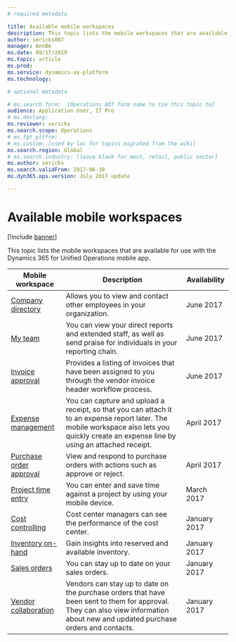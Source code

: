 ```yaml
---
# required metadata

title: Available mobile workspaces
description: This topic lists the mobile workspaces that are available for use.
author: sericks007
manager: AnnBe
ms.date: 09/17/2019
ms.topic: article
ms.prod: 
ms.service: dynamics-ax-platform
ms.technology: 

# optional metadata

# ms.search.form:  [Operations AOT form name to tie this topic to]
audience: Application User, IT Pro
# ms.devlang: 
ms.reviewer: sericks
ms.search.scope: Operations 
# ms.tgt_pltfrm: 
# ms.custom: [used by loc for topics migrated from the wiki]
ms.search.region: Global
# ms.search.industry: [leave blank for most, retail, public sector]
ms.author: sericks
ms.search.validFrom: 2017-06-30 
ms.dyn365.ops.version: July 2017 update 

---
```


# Available mobile workspaces

[!include [banner](../includes/banner.md)]

This topic lists the mobile workspaces that are available for use with the Dynamics 365 for Unified Operations mobile app.


| Mobile workspace     | Description   | Availability   |
|----------------------|---------------|--------------|
|[Company directory](company-directory-mobile-workspace.md)| Allows you to view and contact other employees in your organization.| June 2017 |    
|[My team](manager-self-service-mobile-workspace.md)| You can view your direct reports and extended staff, as well as send praise for individuals in your reporting chain.|June 2017 |     
|[Invoice approval](invoice-approval-mobile-workspace.md)| Provides a listing of invoices that have been assigned to you through the vendor invoice header workflow process.| June 2017   |
| [Expense management](../../financials/expense-management/expense-management-mobile-workspace.md) | You can capture and upload a receipt, so that you can attach it to an expense report later. The mobile workspace also lets you quickly create an expense line by using an attached receipt. | April 2017 |
| [Purchase order approval](../../supply-chain/procurement/purchase-order-mobile-workspace.md) | View and respond to purchase orders with actions such as approve or reject. | April 2017 |
| [Project time entry](../../financials/project-management/project-time-entry-mobile-workspace.md) | You can enter and save time against a project by using your mobile device. | March 2017 |
| [Cost controlling](../../financials/cost-accounting/cost-controlling-mobile-workspace.md)     | Cost center managers can see the performance of the cost center.                                                                                               |  January 2017        |
| [Inventory on-hand](../../supply-chain/inventory/inventory-on-hand-mobile-workspace.md)    | Gain insights into reserved and available inventory.                                                                                                    |   January 2017       |
| [Sales orders](../../supply-chain/sales-marketing/sales-orders-mobile-workspace.md)         | You can stay up to date on your sales orders.                                                                                                                          |  January 2017                  |
| [Vendor collaboration](../../supply-chain/procurement/vendor-collaboration-mobile-workspace.md) | Vendors can stay up to date on the purchase orders that have been sent to them for approval. They can also view information about new and updated purchase orders and contacts. |January 2017    |


